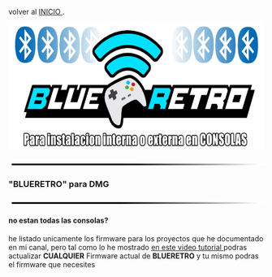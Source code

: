 
volver al [INICIO ](index.md).

<img src="imagenes/blueretro.png"
height="250">


<img src="imagenes/line.png"
height="5">
###  **"BLUERETRO"** para DMG

<script type="module" src="install-button.js?module"></script>
<esp-web-install-button manifest="firmware/firmware_build/blueretro/dmg/manifest.json"></esp-web-install-button>

<img src="imagenes/line.png"
height="5">


#### no estan todas las consolas?
he listado unicamente los firmware para los proyectos que he documentado en mi canal, pero tal como lo he mostrado [en este video tutorial ](https://youtu.be/wpAVl-TC-Xg) podras actualizar **CUALQUIER** Firmware actual de **BLUERETRO** y tu mismo podras el firmware que necesites







